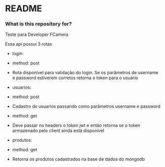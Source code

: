 # README #

### What is this repository for? ###

Teste para Developer FCamera

Essa api possui 3 rotas

- login:
- method: post
- Rota disponível para validação do login. 
Se os parâmetros de username e password estiverem corretos retorna o token para o usuário

- usuarios:
- method: post
- Cadastro de usuarios passando como parâmetros username e password

- method: get
- Deve passar no headers o token jwt e então retorna se o token armazenado pelo client ainda está disponível

- produtos:
- method: get
- Retorna os produtos cadastrados na base de dados do mongodb